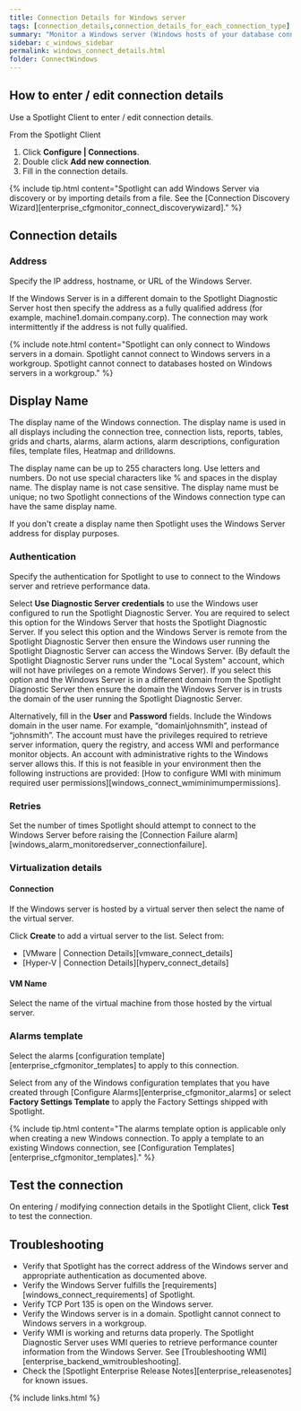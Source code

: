 ```yaml
---
title: Connection Details for Windows server
tags: [connection_details,connection_details_for_each_connection_type]
summary: "Monitor a Windows server (Windows hosts of your database connections) by supplying the following connection details to Spotlight."
sidebar: c_windows_sidebar
permalink: windows_connect_details.html
folder: ConnectWindows
---
```





## How to enter / edit connection details

Use a Spotlight Client to enter / edit connection details.

From the Spotlight Client

1.  Click **Configure \| Connections**.
2.  Double click **Add new connection**.
3.  Fill in the connection details.

{% include tip.html content="Spotlight can add Windows Server via discovery or by importing details from a file. See the [Connection Discovery Wizard][enterprise_cfgmonitor_connect_discoverywizard]." %}

## Connection details

### Address

Specify the IP address, hostname, or URL of the Windows Server.

If the Windows Server is in a different domain to the Spotlight Diagnostic Server host then specify the address as a fully qualified address (for example, machine1.domain.company.corp). The connection may work intermittently if the address is not fully qualified.

{% include note.html content="Spotlight can only connect to Windows servers in a domain. Spotlight cannot connect to Windows servers in a workgroup. Spotlight cannot connect to databases hosted on Windows servers in a workgroup." %}


## Display Name
The display name of the Windows connection. The display name is used in all displays including the connection tree, connection lists, reports, tables, grids and charts, alarms, alarm actions, alarm descriptions, configuration files, template files, Heatmap and drilldowns.

The display name can be up to 255 characters long. Use letters and numbers. Do not use special characters like % and spaces in the display name.  The display name is not case sensitive. The display name must be unique; no two Spotlight connections of the Windows connection type can have the same display name.

If you don't create a display name then Spotlight uses the Windows Server address for display purposes.


### Authentication

Specify the authentication for Spotlight to use to connect to the Windows server and retrieve performance data.

Select **Use Diagnostic Server credentials** to use the Windows user configured to run the Spotlight Diagnostic Server. You are required to select this option for the Windows Server that hosts the Spotlight Diagnostic Server. If you select this option and the Windows Server is remote from the Spotlight Diagnostic Server then ensure the Windows user running the Spotlight Diagnostic Server can access the Windows Server. (By default the Spotlight Diagnostic Server runs under the "Local System" account, which will not have privileges on a remote Windows Server). If you select this option and the Windows Server is in a different domain from the Spotlight Diagnostic Server then ensure the domain the Windows Server is in trusts the domain of the user running the Spotlight Diagnostic Server.

Alternatively, fill in the **User** and **Password** fields. Include the Windows domain in the user name. For example, “domain\johnsmith”, instead of “johnsmith”. The account must have the privileges required to retrieve server information, query the registry, and access WMI and performance monitor objects. An account with administrative rights to the Windows server allows this. If this is not feasible in your environment then the following instructions are provided: [How to configure WMI with minimum required user permissions][windows_connect_wmiminimumpermissions].


### Retries
Set the number of times Spotlight should attempt to connect to the Windows Server before raising the [Connection Failure alarm][windows_alarm_monitoredserver_connectionfailure].


### Virtualization details

#### Connection

If the Windows server is hosted by a virtual server then select the name of the virtual server.

Click **Create** to add a virtual server to the list. Select from:

* [VMware \| Connection Details][vmware_connect_details]
* [Hyper-V \| Connection Details][hyperv_connect_details]


#### VM Name
Select the name of the virtual machine from those hosted by the virtual server.


### Alarms template

Select the alarms [configuration template][enterprise_cfgmonitor_templates] to apply to this connection.

Select from any of the Windows configuration templates that you have created through [Configure Alarms][enterprise_cfgmonitor_alarms] or select **Factory Settings Template** to apply the Factory Settings shipped with Spotlight.

{% include tip.html content="The alarms template option is applicable only when creating a new Windows connection. To apply a template to an existing Windows connection, see [Configuration Templates][enterprise_cfgmonitor_templates]." %}


## Test the connection
On entering / modifying connection details in the Spotlight Client, click **Test** to test the connection.


## Troubleshooting

* Verify that Spotlight has the correct address of the Windows server and appropriate authentication as documented above.
* Verify the Windows Server fulfills the [requirements][windows_connect_requirements] of Spotlight.
* Verify TCP Port 135 is open on the Windows server.
* Verify the Windows server is in a domain. Spotlight cannot connect to Windows servers in a workgroup.
* Verify WMI is working and returns data properly. The Spotlight Diagnostic Server uses WMI queries to retrieve performance counter information from the Windows Server. See [Troubleshooting WMI][enterprise_backend_wmitroubleshooting].
* Check the [Spotlight Enterprise Release Notes][enterprise_releasenotes] for known issues.


{% include links.html %}
